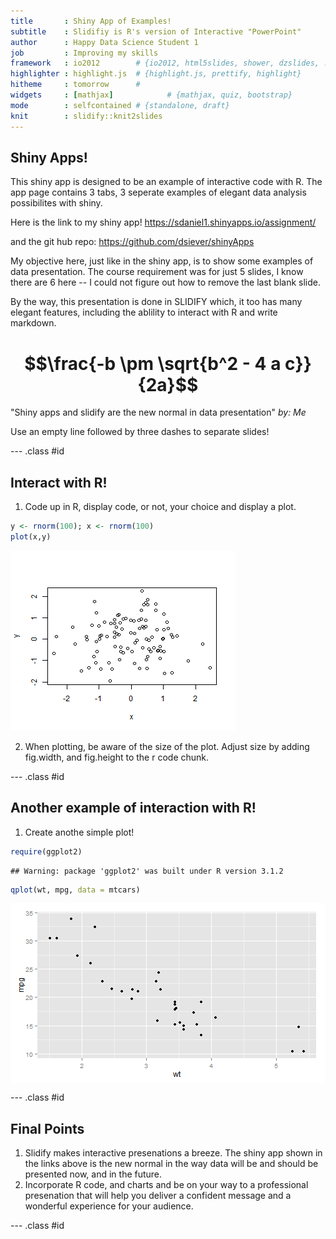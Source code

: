 ```yaml
---
title       : Shiny App of Examples!
subtitle    : Slidifiy is R's version of Interactive "PowerPoint"
author      : Happy Data Science Student 1
job         : Improving my skills
framework   : io2012        # {io2012, html5slides, shower, dzslides, ...}
highlighter : highlight.js  # {highlight.js, prettify, highlight}
hitheme     : tomorrow      # 
widgets     : [mathjax]            # {mathjax, quiz, bootstrap}
mode        : selfcontained # {standalone, draft}
knit        : slidify::knit2slides
---
```


## Shiny Apps!
This shiny app is designed to be an example of interactive code with R.  The app page contains 3 tabs, 3 seperate examples
of elegant data analysis possibilites with shiny.  

Here is the link to my shiny app!
https://sdaniel1.shinyapps.io/assignment/   

and the git hub repo:
https://github.com/dsiever/shinyApps

My objective here, just like in the shiny app, is to show some examples of data presentation.  The course requirement was
for just 5 slides, I know there are 6 here -- I could not figure out how to remove the last blank slide.

By the way, this presentation is done in SLIDIFY which, it too has many elegant features, including the ablility to 
interact with R and write markdown.

# $$\frac{-b \pm \sqrt{b^2 - 4 a c}}{2a}$$

"Shiny apps and slidify are the new normal in data presentation" 
<cite> by: Me</cite>

Use an empty line followed by three dashes to separate slides! 

--- .class #id 


## Interact with R!
1. Code up in R, display code, or not, your choice and display a plot.


```r
y <- rnorm(100); x <- rnorm(100)       
plot(x,y)
```

![plot of chunk block2](assets/fig/block2-1.png) 

2. When plotting, be aware of the size of the plot.  Adjust size by adding fig.width, and 
fig.height to the r code chunk.

--- .class #id 

## Another example of interaction with R!
1.  Create anothe simple plot!

```r
require(ggplot2)
```

```
## Warning: package 'ggplot2' was built under R version 3.1.2
```

```r
qplot(wt, mpg, data = mtcars)
```

<img src="assets/fig/simple-plot-1.png" title="plot of chunk simple-plot" alt="plot of chunk simple-plot" style="display: block; margin: auto;" />

--- .class #id 

## Final Points

1. Slidify makes interactive presenations a breeze.  The shiny app shown in the links above is the new normal in the way 
data will be and should be presented now, and in the future.
2. Incorporate R code, and charts and be on your way to a professional presenation that will help you deliver a confident message and a wonderful experience for your audience.

--- .class #id 
